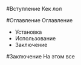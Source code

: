 #Вступление
Кек лол

#Оглавление
Оглавление
* Установка
* Использование
* Заключение

#Заключение
На этом все